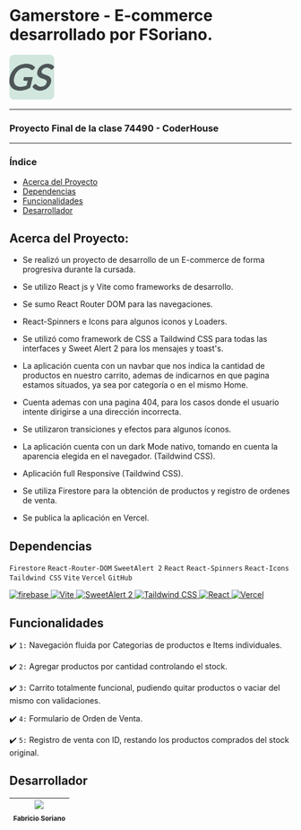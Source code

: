 # Gamerstore - E-commerce desarrollado por FSoriano.


<a href="https://gamerstore-self.vercel.app/" target="_blank"> <img src="./src/assets/logo.png" width=80px> </a>

<hr>

### Proyecto Final de la clase 74490 - CoderHouse

<hr>

### Índice

- [Acerca del Proyecto](#acerca-del-proyecto)
- [Dependencias](#dependencias)
- [Funcionalidades](#funcionalidades)
- [Desarrollador](#desarrollador)

## Acerca del Proyecto:

- Se realizó un proyecto de desarrollo de un E-commerce de forma progresiva durante la cursada.

- Se utilizo React js y Vite como frameworks de desarrollo.

- Se sumo React Router DOM para las navegaciones.

- React-Spinners e Icons para algunos iconos y Loaders.

- Se utilizó como framework de CSS a Taildwind CSS para todas las interfaces y Sweet Alert 2 para los mensajes y toast's.

- La aplicación cuenta con un navbar que nos indica la cantidad de productos en nuestro carrito, ademas de indicarnos en que pagina estamos situados, ya sea por categoría o en el mismo Home.

- Cuenta ademas con una pagina 404, para los casos donde el usuario intente dirigirse a una dirección incorrecta.

- Se utilizaron transiciones y efectos para algunos íconos.

- La aplicación cuenta con un dark Mode nativo, tomando en cuenta la aparencia elegida en el navegador. (Taildwind CSS).

- Aplicación full Responsive (Taildwind CSS).

- Se utiliza Firestore para la obtención de productos y registro de ordenes de venta.

- Se publica la aplicación en Vercel.




## Dependencias


`Firestore` `React-Router-DOM` `SweetAlert 2` `React` `React-Spinners` `React-Icons` `Taildwind CSS` `Vite` `Vercel` `GitHub`

<a href="https://firebase.google.com/docs/firestore?hl=es-419" target="_blank"> <img src="https://www.gstatic.com/devrel-devsite/prod/ve73583a8e360906cd2a16ff5571c1edda64ba053fc57f348efff9496af45f422/firebase/images/lockup.svg" alt="firebase" width="80" height="80"/> </a>
<a href="https://vite.dev/" target="_blank"> <img src="https://vite.dev/logo.svg" alt="Vite" width="30" height="40"/> </a>
<a href="https://sweetalert2.github.io/" target="_blank"> <img src="https://sweetalert2.github.io/images/SweetAlert2.png" alt="SweetAlert 2" width="80" height="50"/> </a>
<a href="https://tailwindcss.com/" target="_blank"> <img src="https://upload.wikimedia.org/wikipedia/commons/d/d5/Tailwind_CSS_Logo.svg" alt="Taildwind CSS" width="35" height="20"/> </a>
<a href="https://es.react.dev/" target="_blank"> <img src="https://upload.wikimedia.org/wikipedia/commons/a/a7/React-icon.svg" alt="React" width="35" height="20"/> </a>
<a href="https://vercel.com/" target="_blank"> <img src="https://vercel.com/mktng/_next/static/media/vercel-logotype-light.700a8d26.svg" alt="Vercel" width="60" height="20"/> </a>

## Funcionalidades

:heavy_check_mark: `1:` Navegación fluida por Categorias de productos e Items individuales.

:heavy_check_mark: `2:` Agregar productos por cantidad controlando el stock.

:heavy_check_mark: `3:` Carrito totalmente funcional, pudiendo quitar productos o vaciar del mismo con validaciones.

:heavy_check_mark: `4:` Formulario de Orden de Venta.

:heavy_check_mark: `5:` Registro de venta con ID, restando los productos comprados del stock original.

## Desarrollador

| [<img src="https://avatars.githubusercontent.com/u/91910046?s=400&u=ee47a496db7977504d41bb87f9e6ef53c6056c95&v=4" width=115><br><sub>Fabricio Soriano</sub>](https://github.com/Maxonairos) | 
| :---: |